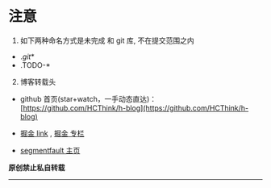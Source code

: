 # 注意

1. 如下两种命名方式是未完成 和 git 库, 不在提交范围之内

- ._git_*
- .TODO-*


2. 博客转载头

- github 首页(star+watch，一手动态直达)： [https://github.com/HCThink/h-blog](https://github.com/HCThink/h-blog)

- [掘金 link](https://juejin.im/user/58f06f7a5c497d006c7bc766/shares) , [掘金 专栏](https://juejin.im/user/58f06f7a5c497d006c7bc766/posts)
- [segmentfault 主页](https://segmentfault.com/u/hooperhu)

__原创禁止私自转载__

---
